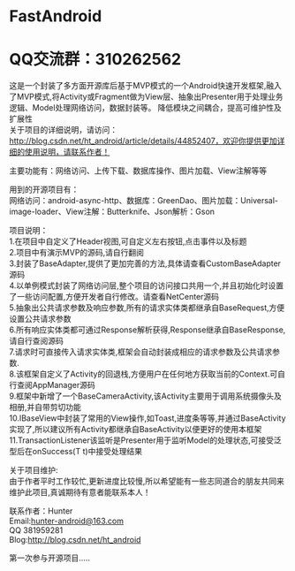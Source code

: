 # FastAndroid

# QQ交流群：310262562

这是一个封装了多方面开源库后基于MVP模式的一个Android快速开发框架,融入了MVP模式,将Activity或Fragment做为View层、抽象出Presenter用于处理业务逻辑、Model处理网络访问，数据封装等。
降低模块之间耦合，提高可维护性及扩展性<br />
关于项目的详细说明，请访问：http://blog.csdn.net/ht_android/article/details/44852407，欢迎你提供更加详细的使用说明，请联系作者！

主要功能有：网络访问、上传下载、数据库操作、图片加载、View注解等等

用到的开源项目有：<br />
网络访问：android-async-http、数据库：GreenDao、图片加载：Universal-image-loader、View注解：Butterknife、Json解析：Gson

项目说明：<br />
1.在项目中自定义了Header视图,可自定义左右按钮,点击事件以及标题<br />
2.项目中有演示MVP的源码,请自行翻阅<br />
3.封装了BaseAdapter,提供了更加完善的方法,具体请查看CustomBaseAdapter源码<br />
4.以单例模式封装了网络访问层,整个项目的访问接口共用一个,并且初始化时设置了一些访问配置,方便开发者自行修改。请查看NetCenter源码<br />
5.抽象出公共请求参数及响应参数,所有的请求实体类都继承自BaseRequest,方便设置公共请求参数<br />
6.所有响应实体类都可通过Response解析获得,Response继承自BaseResponse,请自行查阅源码<br />
7.请求时可直接传入请求实体类,框架会自动封装成相应的请求参数及公共请求参数.<br />
8.该框架自定义了Activity的回退栈,方便用户在任何地方获取当前的Context.可自行查阅AppManager源码<br />
9.框架中新增了一个BaseCameraActivity,该Activity主要用于调用系统摄像头及相册,并自带剪切功能<br />
10.IBaseView中封装了常用的View操作,如Toast,进度条等等,并通过BaseActivity实现了,所以建议所有Activity都继承自BaseActivity以便更好的使用本框架<br />
11.TransactionListener该监听是Presenter用于监听Model的处理状态,可接受泛型后在onSuccess(T t)中接受处理结果<br />

关于项目维护:<br />由于作者平时工作较忙,更新进度比较慢,所以希望能有一些志同道合的朋友共同来维护此项目,真诚期待有意者能联系本人！


联系作者：Hunter <br />
Email:hunter-android@163.com  <br />
QQ 381959281  <br />
Blog:http://blog.csdn.net/ht_android<br />

第一次参与开源项目.....
